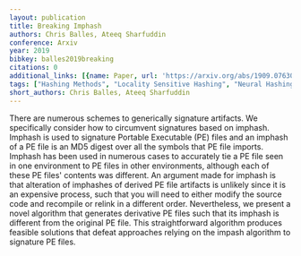 ```yaml
---
layout: publication
title: Breaking Imphash
authors: Chris Balles, Ateeq Sharfuddin
conference: Arxiv
year: 2019
bibkey: balles2019breaking
citations: 0
additional_links: [{name: Paper, url: 'https://arxiv.org/abs/1909.07630'}]
tags: ["Hashing Methods", "Locality Sensitive Hashing", "Neural Hashing", "Similarity Search"]
short_authors: Chris Balles, Ateeq Sharfuddin
---
```

There are numerous schemes to generically signature artifacts. We
specifically consider how to circumvent signatures based on imphash. Imphash is
used to signature Portable Executable (PE) files and an imphash of a PE file is
an MD5 digest over all the symbols that PE file imports. Imphash has been used
in numerous cases to accurately tie a PE file seen in one environment to PE
files in other environments, although each of these PE files' contents was
different. An argument made for imphash is that alteration of imphashes of
derived PE file artifacts is unlikely since it is an expensive process, such
that you will need to either modify the source code and recompile or relink in
a different order. Nevertheless, we present a novel algorithm that generates
derivative PE files such that its imphash is different from the original PE
file. This straightforward algorithm produces feasible solutions that defeat
approaches relying on the impash algorithm to signature PE files.